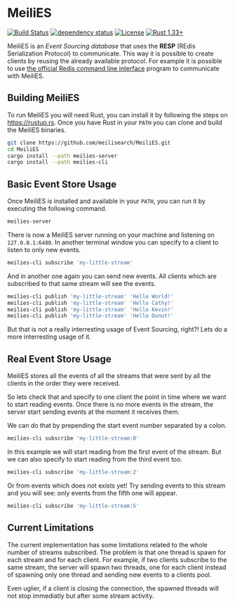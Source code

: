 # MeiliES

[![Build Status](https://dev.azure.com/thomas0884/thomas/_apis/build/status/meilisearch.MeiliES?branchName=master)](https://dev.azure.com/thomas0884/thomas/_build/latest?definitionId=10&branchName=master)
[![dependency status](https://deps.rs/repo/github/meilisearch/MeiliES/status.svg)](https://deps.rs/repo/github/meilisearch/MeiliES)
[![License](https://img.shields.io/github/license/meilisearch/MeiliES.svg)](https://github.com/meilisearch/MeiliES)
[![Rust 1.33+](https://img.shields.io/badge/rust-1.33+-lightgray.svg)](
https://www.rust-lang.org)

MeiliES is an _Event Sourcing database_ that uses the **RESP** (REdis Serialization Protocol) to communicate.
This way it is possible to create clients by reusing the already available protocol.
For example it is possible to use [the official Redis command line interface] program to communicate with MeiliES.

## Building MeiliES

To run MeiliES you will need Rust, you can install it by following the steps on https://rustup.rs.
Once you have Rust in your `PATH` you can clone and build the MeiliES binaries.

```bash
git clone https://github.com/meilisearch/MeiliES.git
cd MeiliES
cargo install --path meilies-server
cargo install --path meilies-cli
```

## Basic Event Store Usage

Once MeiliES is installed and available in your `PATH`, you can run it by executing the following command.

```bash
meilies-server
```

There is now a MeiliES server running on your machine and listening on `127.0.0.1:6480`.
In another terminal window you can specify to a client to listen to only new events.

```bash
meilies-cli subscribe 'my-little-stream'
```

And in another one again you can send new events.
All clients which are subscribed to that same stream will see the events.

```bash
meilies-cli publish 'my-little-stream' 'Hello World!'
meilies-cli publish 'my-little-stream' 'Hello Cathy!'
meilies-cli publish 'my-little-stream' 'Hello Kevin!'
meilies-cli publish 'my-little-stream' 'Hello Donut!'
```

But that is not a really interresting usage of Event Sourcing, right?!
Lets do a more interresting usage of it.

## Real Event Store Usage

MeiliES stores all the events of all the streams that were sent by all the clients in the order they were received.

So lets check that and specify to one client the point in time where we want to start reading events.
Once there is no more events in the stream, the server start sending events at the moment it receives them.

We can do that by prepending the start event number separated by a colon.

```bash
meilies-cli subscribe 'my-little-stream:0'
```

In this example we will start reading from the first event of the stream.
But we can also specify to start reading from the third event too.

```bash
meilies-cli subscribe 'my-little-stream:2'
```

Or from events which does not exists yet!
Try sending events to this stream and you will see: only events from the fifth one will appear.

```bash
meilies-cli subscribe 'my-little-stream:5'
```

## Current Limitations

The current implementation has some limitations related to the whole number of streams subscribed. The problem is that one thread is spawn for each stream and for each client. For example, if two clients subscribe to the same stream, the server will spawn two threads, one for each client instead of spawning only one thread and sending new events to a clients pool.

Even uglier, if a client is closing the connection, the spawned threads will not stop immediatly but after some stream activity.

[the official Redis command line interface]: https://redis.io/topics/rediscli
